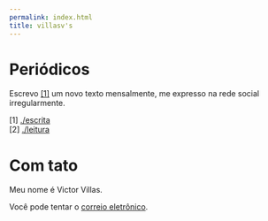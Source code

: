```yaml
---
permalink: index.html
title: villasv's
---
```


# Periódicos

Escrevo [[1]](#1) um novo texto mensalmente, me expresso na rede social irregularmente.

<a id="1">[1]</a> [./escrita](/escrita) <br>
<a id="2">[2]</a> [./leitura](/leitura) <br>

# Com tato

Meu nome é Victor Villas.

Você pode tentar o [correio eletrônico](mailto:mail@victor.villas).
